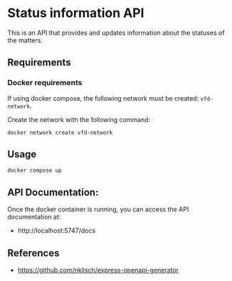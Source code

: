 # Status information API

This is an API that provides and updates information about the statuses of the matters.

## Requirements

### Docker requirements

If using docker compose, the following network must be created: `vfd-network`.

Create the network with the following command:

```
docker network create vfd-network
```

## Usage

```
docker compose up
```

## API Documentation:

Once the docker container is running, you can access the API documentation at:

- http://localhost:5747/docs

## References

- https://github.com/nklisch/express-openapi-generator
